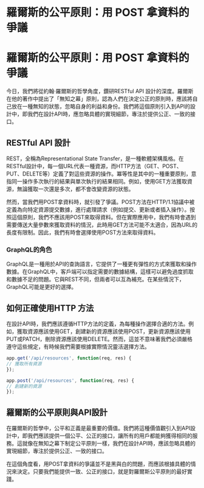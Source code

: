 # 羅爾斯的公平原則：用 POST 拿資料的爭議

# 羅爾斯的公平原則：用 POST 拿資料的爭議

今日，我們將從約翰·羅爾斯的哲學角度，鑽研RESTful API 設計的深度。羅爾斯在他的著作中提出了「無知之幕」原則，認為人們在決定公正的原則時，應該將自己放在一種無知的狀態，忽略自身的利益和身份。我們將這個原則引入到API的設計中，即我們在設計API時，應忽略具體的實現細節，專注於提供公正、一致的接口。

## RESTful API 設計

REST，全稱為Representational State Transfer，是一種軟體架構風格。在RESTful設計中，每一個URL代表一種資源，而HTTP方法（GET、POST、PUT、DELETE等）定義了對這些資源的操作。冪等性是其中的一種重要原則，意指同一操作多次執行的結果與單次執行的結果相同。例如，使用GET方法獲取資源，無論獲取一次還是多次，都不會改變資源的狀態。

然而，當我們用POST拿資料時，就引發了爭議。POST方法在HTTP/1.1協議中被定義為向特定資源提交數據，進行處理請求（例如提交、更新或者插入操作）。按照這個原則，我們不應該用POST來取得資料。但在實際應用中，我們有時會遇到需要傳送大量參數來獲取資料的情況，此時用GET方法可能不太適合，因為URL的長度有限制。因此，我們有時會選擇使用POST方法來取得資料。

### GraphQL的角色

GraphQL是一種用於API的查詢語言，它提供了一種更有彈性的方式來獲取和操作數據。在GraphQL中，客戶端可以指定需要的數據結構，這樣可以避免過度抓取和數據不足的問題。它與REST不同，但兩者可以互為補充。在某些情況下，GraphQL可能是更好的選擇。

## 如何正確使用HTTP 方法

在設計API時，我們應該遵循HTTP方法的定義，為每種操作選擇合適的方法。例如，獲取資源應該使用GET，創建新的資源應該使用POST，更新資源應該使用PUT或PATCH，刪除資源應該使用DELETE。然而，這並不意味著我們必須嚴格遵守這些規定，有時候我們需要根據實際情況靈活選擇方法。

```javascript
app.get('/api/resources', function(req, res) {
// 獲取所有資源
});

app.post('/api/resources', function(req, res) {
// 創建新的資源
});
```

## 羅爾斯的公平原則與API設計

在羅爾斯的哲學中，公平和正義是最重要的價值。我們將這種價值觀引入到API設計中，即我們應該提供一個公平、公正的接口，讓所有的用戶都能夠獲得相同的服務。這就像在無知之幕下制定公平原則一樣，我們在設計API時，應該忽略具體的實現細節，專注於提供公正、一致的接口。

在這個角度看，用POST拿資料的爭議並不是黑與白的問題，而應該根據具體的情況來決定。只要我們能提供一致、公正的接口，就是對羅爾斯公平原則的最好實踐。